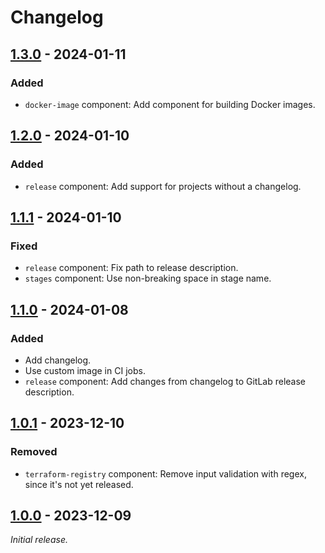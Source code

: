 # Changelog


## [1.3.0] - 2024-01-11

### Added
- `docker-image` component: Add component for building Docker images.


## [1.2.0] - 2024-01-10

### Added
- `release` component: Add support for projects without a changelog.


## [1.1.1] - 2024-01-10

### Fixed
- `release` component: Fix path to release description.
- `stages` component: Use non-breaking space in stage name.


## [1.1.0] - 2024-01-08

### Added
- Add changelog.
- Use custom image in CI jobs.
- `release` component: Add changes from changelog to GitLab release description.


## [1.0.1] - 2023-12-10

### Removed
- `terraform-registry` component: Remove input validation with regex, since it's not yet released.


## [1.0.0] - 2023-12-09
_Initial release._


[1.3.0]: https://gitlab.com/vaz-projects/gitlab/-/releases/1.3.0
[1.2.0]: https://gitlab.com/vaz-projects/gitlab/-/releases/1.2.0
[1.1.1]: https://gitlab.com/vaz-projects/gitlab/-/releases/1.1.1
[1.1.0]: https://gitlab.com/vaz-projects/gitlab/-/releases/1.1.0
[1.0.1]: https://gitlab.com/vaz-projects/gitlab/-/releases/1.0.1
[1.0.0]: https://gitlab.com/vaz-projects/gitlab/-/releases/1.0.0